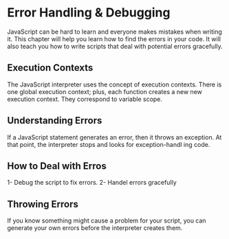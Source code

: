 # Error Handling & Debugging
JavaScript can be hard to learn and everyone makes mistakes when writing it. This chapter will help you learn how to find the errors in your code. It will also teach you how to write scripts that deal with potential errors gracefully.

## Execution Contexts
The JavaScript interpreter uses the concept of execution contexts. There is one global execution context; plus, each function creates a new new execution context. They correspond to variable scope.

## Understanding Errors
If a JavaScript statement generates an error, then it throws an exception. At that point, the interpreter stops and looks for exception-handl ing code.

## How to Deal with Erros
1- Debug the script to fix errors.
2- Handel errors gracefully

## Throwing Errors
If you know something might cause a problem for your script, you can generate your own errors before the interpreter creates them.